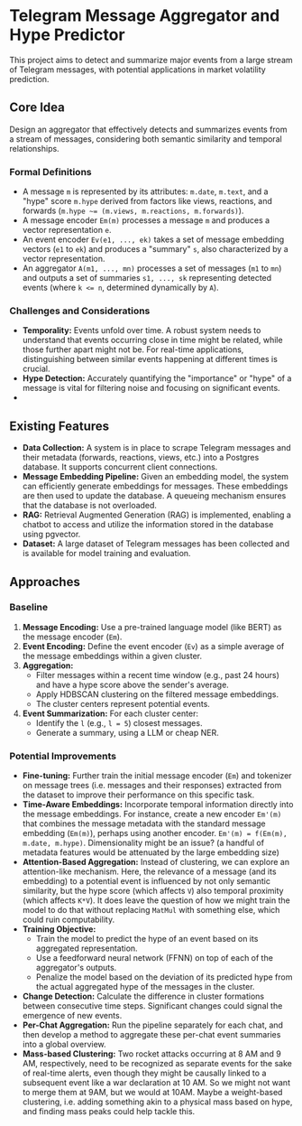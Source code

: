 # Telegram Message Aggregator and Hype Predictor

This project aims to detect and summarize major events from a large stream of Telegram messages, with potential applications in market volatility prediction. 

## Core Idea

Design an aggregator that effectively detects and summarizes events from a stream of messages, considering both semantic similarity and temporal relationships.

### Formal Definitions

- A message `m` is represented by its attributes: `m.date`, `m.text`, and a "hype" score `m.hype` derived from factors like views, reactions, and forwards (`m.hype ~= (m.views, m.reactions, m.forwards)`). 
- A message encoder `Em(m)` processes a message `m` and produces a vector representation `e`.
- An event encoder `Ev(e1, ..., ek)` takes a set of message embedding vectors (`e1` to `ek`) and produces a "summary" `s`, also characterized by a vector representation.
- An aggregator `A(m1, ..., mn)` processes a set of messages (`m1` to `mn`) and outputs a set of summaries `s1, ..., sk` representing detected events (where `k <= n`, determined dynamically by `A`).

### Challenges and Considerations

- **Temporality:** Events unfold over time. A robust system needs to understand that events occurring close in time might be related, while those further apart might not be. For real-time applications, distinguishing between similar events happening at different times is crucial. 
- **Hype Detection:**  Accurately quantifying the "importance" or "hype" of a message is vital for filtering noise and focusing on significant events.
- 

## Existing Features

- **Data Collection:**  A system is in place to scrape Telegram messages and their metadata (forwards, reactions, views, etc.) into a Postgres database. It supports concurrent client connections.
- **Message Embedding Pipeline:**  Given an embedding model, the system can efficiently generate embeddings for messages. These embeddings are then used to update the database. A queueing mechanism ensures that the database is not overloaded.
- **RAG:**  Retrieval Augmented Generation (RAG) is implemented, enabling a chatbot to access and utilize the information stored in the database using pgvector.
- **Dataset:**  A large dataset of Telegram messages has been collected and is available for model training and evaluation.

## Approaches

### Baseline

1. **Message Encoding:** Use a pre-trained language model (like BERT) as the message encoder (`Em`).
2. **Event Encoding:**  Define the event encoder (`Ev`) as a simple average of the message embeddings within a given cluster.
3. **Aggregation:** 
    -  Filter messages within a recent time window (e.g., past 24 hours) and have a hype score above the sender's average.
    - Apply HDBSCAN clustering on the filtered message embeddings.
    - The cluster centers represent potential events.
4. **Event Summarization:** For each cluster center:
    -  Identify the `l` (e.g., `l = 5`) closest messages.
    -  Generate a summary, using a LLM or cheap NER.

### Potential Improvements

- **Fine-tuning:** Further train the initial message encoder (`Em`) and tokenizer on message trees (i.e. messages and their responses) extracted from the dataset to improve their performance on this specific task.
- **Time-Aware Embeddings:**  Incorporate temporal information directly into the message embeddings. For instance, create a new encoder `Em'(m)` that combines the message metadata with the standard message embedding (`Em(m)`), perhaps using another encoder. `Em'(m) = f(Em(m), m.date, m.hype)`. Dimensionality might be an issue? (a handful of metadata features would be attenuated by the large embedding size)
- **Attention-Based Aggregation:**  Instead of clustering, we can explore an attention-like mechanism. Here, the relevance of a message (and its embedding) to a potential event is influenced by not only semantic similarity, but the hype score (which affects `V`) also temporal proximity (which affects `K*V`).
It does leave the question of how we might train the model to do that without replacing `MatMul` with something else, which could ruin computability.
- **Training Objective:** 
    -  Train the model to predict the hype of an event based on its aggregated representation.
    -  Use a feedforward neural network (FFNN) on top of each of the aggregator's outputs.
    -  Penalize the model based on the deviation of its predicted hype from the actual aggregated hype of the messages in the cluster.
- **Change Detection:** Calculate the difference in cluster formations between consecutive time steps. Significant changes could signal the emergence of new events.
- **Per-Chat Aggregation:** Run the pipeline separately for each chat, and then develop a method to aggregate these per-chat event summaries into a global overview.
- **Mass-based Clustering:** Two rocket attacks occurring at 8 AM and 9 AM, respectively, need to be recognized as separate events for the sake of real-time alerts, even though they might be causally linked to a subsequent event like a war declaration at 10 AM. So we might not want to merge them at 9AM, but we would at 10AM. Maybe a weight-based clustering, i.e. adding something akin to a physical mass based on hype, and finding mass peaks could help tackle this.

